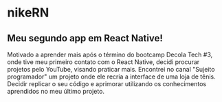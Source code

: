 # nikeRN

## Meu segundo app em React Native!

Motivado a aprender mais após o término do bootcamp Decola Tech #3, onde tive meu primeiro contato com o React Native, decidi procurar projetos pelo YouTube, visando praticar mais. Encontrei no canal "Sujeito programador" um projeto onde ele recria a interface de uma loja de tênis. Decidir replicar o seu código e aprimorar utilizando os conhecimentos aprendidos no meu último projeto.



